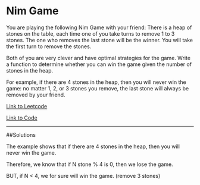 # Nim Game

You are playing the following Nim Game with your friend: There is a heap of stones on the table, each time one of you take turns to remove 1 to 3 stones. The one who removes the last stone will be the winner. You will take the first turn to remove the stones.

Both of you are very clever and have optimal strategies for the game. Write a function to determine whether you can win the game given the number of stones in the heap.

For example, if there are 4 stones in the heap, then you will never win the game: no matter 1, 2, or 3 stones you remove, the last stone will always be removed by your friend.

[Link to Leetcode](https://leetcode.com/problems/nim-game/)

[Link to Code](NimGame.java)

----------------

##Solutions

The example shows that if there are 4 stones in the heap, then you will never win the game.

Therefore, we know that if N stone % 4 is 0, then we lose the game.

BUT, if N < 4, we for sure will win the game. (remove 3 stones)

